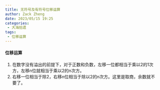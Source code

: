 ```yaml
---
title: 无符号及有符号位移运算
author: Zack Zheng
date: 2023/05/15 19:25
categories:
 - 大海拾遗
tags:
 - 位移运算
---
```


#### 位移运算
1. 在数字没有溢出的前提下，对于正数和负数，左移一位都相当于乘以2的1次方，左移n位就相当于乘以2的n次方。
2. 右移一位相当于除2，右移n位相当于除以2的n次方。这里是取商，余数就不要了。
